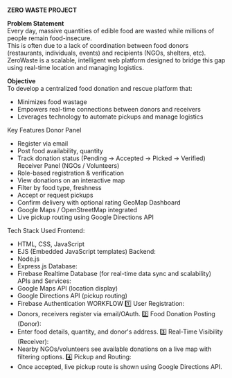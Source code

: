 **ZERO WASTE PROJECT**<br>

**Problem Statement**<br>
Every day, massive quantities of edible food are wasted while millions of people remain food-insecure.<br>
This is often due to a lack of coordination between food donors (restaurants, individuals, events) and recipients (NGOs, shelters, etc). <br>
ZeroWaste is a scalable, intelligent web platform designed to bridge this gap using real-time location and managing logistics.<br>

**Objective**<br>
To develop a centralized food donation and rescue platform that:
- Minimizes food wastage
- Empowers real-time connections between donors and receivers
- Leverages technology to automate pickups and manage logistics

Key Features
Donor Panel
- Register via email
- Post food availability, quantity
- Track donation status (Pending → Accepted → Picked → Verified)
Receiver Panel (NGOs / Volunteers)
- Role-based registration & verification
- View donations on an interactive map
- Filter by food type, freshness
- Accept or request pickups
- Confirm delivery with optional rating
GeoMap Dashboard
- Google Maps / OpenStreetMap integrated
- Live pickup routing using Google Directions API

Tech Stack Used
Frontend:
- HTML, CSS, JavaScript
- EJS (Embedded JavaScript templates)
Backend:
- Node.js
- Express.js
Database:
- Firebase Realtime Database (for real-time data sync and scalability)
APIs and Services:
- Google Maps API (location display)
- Google Directions API (pickup routing)
- Firebase Authentication
WORKFLOW
1️⃣ User Registration:
- Donors, receivers register via email/OAuth.
2️⃣ Food Donation Posting (Donor):
- Enter food details, quantity, and donor's address.
3️⃣ Real-Time Visibility (Receiver):
- Nearby NGOs/volunteers see available donations on a live map with filtering options.
4️⃣ Pickup and Routing:
- Once accepted, live pickup route is shown using Google Directions API.


